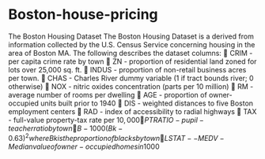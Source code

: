 # Boston-house-pricing
The Boston Housing Dataset The Boston Housing Dataset is a derived from information collected by the U.S. Census Service concerning housing in the area of Boston MA. The following describes the dataset columns: 
 CRIM - per capita crime rate by town 
 ZN - proportion of residential land zoned for lots over 25,000 sq. ft. 
 INDUS - proportion of non-retail business acres per town. 
 CHAS - Charles River dummy variable (1 if tract bounds river; 0 otherwise) 
 NOX - nitric oxides concentration (parts per 10 million)  RM - average number of rooms per dwelling 
 AGE - proportion of owner-occupied units built prior to 1940 
 DIS - weighted distances to five Boston employment centers 
 RAD - index of accessibility to radial highways
 TAX - full-value property-tax rate per $10,000  PTRATIO - pupil-teacher ratio by town 
 B - 1000(Bk - 0.63)^2 where Bk is the proportion of blacks by town  LSTAT - % lower status of the population 
-MEDV - Median value of owner-occupied homes in $1000
